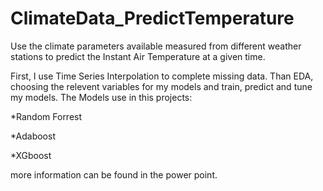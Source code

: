 # ClimateData_PredictTemperature
Use the climate parameters available measured from different weather stations to predict the Instant Air Temperature at a given time.

First, I use Time Series Interpolation to complete missing data.
Than EDA, choosing the relevent variables for my models and train, predict and tune my models.
The Models use in this projects:

*Random Forrest

*Adaboost

*XGboost

more information can be found in the power point.

